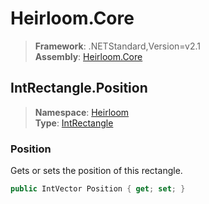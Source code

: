 # Heirloom.Core

> **Framework**: .NETStandard,Version=v2.1  
> **Assembly**: [Heirloom.Core][0]  

## IntRectangle.Position

> **Namespace**: [Heirloom][0]  
> **Type**: [IntRectangle][1]  

### Position

Gets or sets the position of this rectangle.

```cs
public IntVector Position { get; set; }
```

[0]: ../../../Heirloom.Core.md
[1]: ../IntRectangle.md
